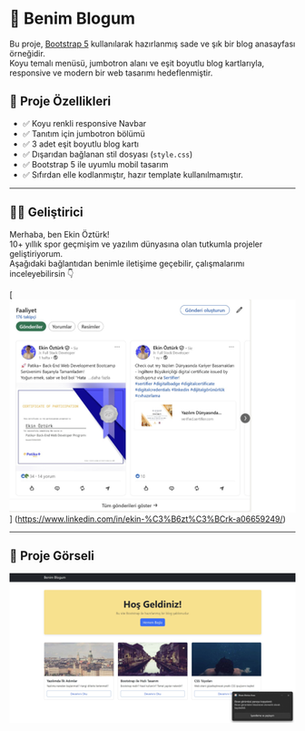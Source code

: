 # 📝 Benim Blogum

Bu proje, [Bootstrap 5](https://getbootstrap.com/) kullanılarak hazırlanmış sade ve şık bir blog anasayfası örneğidir.  
Koyu temalı menüsü, jumbotron alanı ve eşit boyutlu blog kartlarıyla, responsive ve modern bir web tasarımı hedeflenmiştir.

## 🚀 Proje Özellikleri

- ✅ Koyu renkli responsive Navbar
- ✅ Tanıtım için jumbotron bölümü
- ✅ 3 adet eşit boyutlu blog kartı
- ✅ Dışarıdan bağlanan stil dosyası (`style.css`)
- ✅ Bootstrap 5 ile uyumlu mobil tasarım
- ✅ Sıfırdan elle kodlanmıştır, hazır template kullanılmamıştır.

---

## 🧑‍💻 Geliştirici

Merhaba, ben Ekin Öztürk!  
10+ yıllık spor geçmişim ve yazılım dünyasına olan tutkumla projeler geliştiriyorum.  
Aşağıdaki bağlantıdan benimle iletişime geçebilir, çalışmalarımı inceleyebilirsin 👇

[![LinkedIn](img/Linkedn.jpg)]
(https://www.linkedin.com/in/ekin-%C3%B6zt%C3%BCrk-a06659249/)

---

## 📂 Proje Görseli

![Web Görseli: ](img/proje.jpg)
